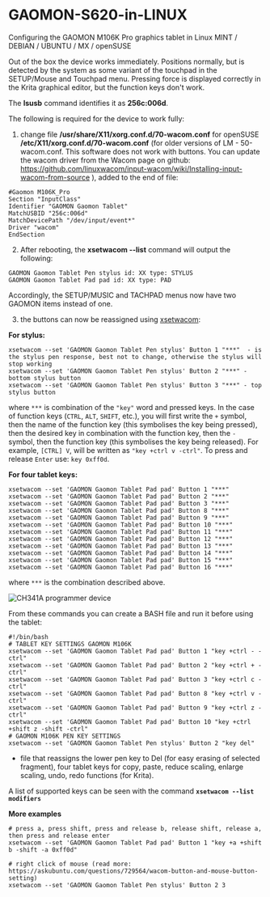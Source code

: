 # GAOMON-S620-in-LINUX
Configuring the GAOMON M106K Pro graphics tablet in Linux MINT / DEBIAN / UBUNTU / MX / openSUSE

Out of the box the device works immediately. Positions normally, but is detected by the system as some variant of the touchpad in the SETUP/Mouse and Touchpad menu. Pressing force is displayed correctly in the Krita graphical editor, but the function keys don't work.

The **lsusb** command identifies it as **256c:006d**.

The following is required for the device to work fully:

1. change file **/usr/share/X11/xorg.conf.d/70-wacom.conf** for openSUSE **/etc/X11/xorg.conf.d/70-wacom.conf** (for older versions of LM - 50-wacom.conf. This software does not work with buttons. You can update the wacom driver from the Wacom page on github: https://github.com/linuxwacom/input-wacom/wiki/Installing-input-wacom-from-source ), added to the end of file:
```
#Gaomon M106K_Pro
Section "InputClass"
Identifier "GAOMON Gaomon Tablet"
MatchUSBID "256c:006d"
MatchDevicePath "/dev/input/event*"
Driver "wacom"
EndSection
```
2. After rebooting, the **xsetwacom --list** command will output the following:
```
GAOMON Gaomon Tablet Pen stylus id: XX type: STYLUS    
GAOMON Gaomon Tablet Pad pad id: XX type: PAD 
```
Accordingly, the SETUP/MUSIC and TACHPAD menus now have two GAOMON items instead of one.

3. the buttons can now be reassigned using [xsetwacom](https://linux.die.net/man/1/xsetwacom):

**For stylus:**
```
xsetwacom --set 'GAOMON Gaomon Tablet Pen stylus' Button 1 "***"  - is the stylus pen response, best not to change, otherwise the stylus will stop working
xsetwacom --set 'GAOMON Gaomon Tablet Pen stylus' Button 2 "***" - bottom stylus button
xsetwacom --set 'GAOMON Gaomon Tablet Pen stylus' Button 3 "***" - top stylus button
```
where `***` is combination of the `"key"` word and pressed keys. In the case of function keys (`CTRL`, `ALT`, `SHIFT`, etc.), you will first write the `+` symbol, then the name of the function key (this symbolises the key being pressed), then the desired key in combination with the function key, then the `-` symbol, then the function key (this symbolises the key being released). For example, `[CTRL] V`, will be written as `"key +ctrl v -ctrl"`. To press and release `Enter` use: `key 0xff0d`.

**For four tablet keys:**
```
xsetwacom --set 'GAOMON Gaomon Tablet Pad pad' Button 1 "***"
xsetwacom --set 'GAOMON Gaomon Tablet Pad pad' Button 2 "***"
xsetwacom --set 'GAOMON Gaomon Tablet Pad pad' Button 3 "***"
xsetwacom --set 'GAOMON Gaomon Tablet Pad pad' Button 8 "***"
xsetwacom --set 'GAOMON Gaomon Tablet Pad pad' Button 9 "***"
xsetwacom --set 'GAOMON Gaomon Tablet Pad pad' Button 10 "***"
xsetwacom --set 'GAOMON Gaomon Tablet Pad pad' Button 11 "***"
xsetwacom --set 'GAOMON Gaomon Tablet Pad pad' Button 12 "***"
xsetwacom --set 'GAOMON Gaomon Tablet Pad pad' Button 13 "***"
xsetwacom --set 'GAOMON Gaomon Tablet Pad pad' Button 14 "***"
xsetwacom --set 'GAOMON Gaomon Tablet Pad pad' Button 15 "***"
xsetwacom --set 'GAOMON Gaomon Tablet Pad pad' Button 16 "***"
```
where `***` is the combination described above.

 ![CH341A programmer device](https://github.com/bigbigmdm/GAOMON-S620-in-LINUX/raw/main/gaomon_m106k_pro.png)  

From these commands you can create a BASH file and run it before using the tablet: 
```
#!/bin/bash
# TABLET KEY SETTINGS GAOMON M106K
xsetwacom --set 'GAOMON Gaomon Tablet Pad pad' Button 1 "key +ctrl - -ctrl"
xsetwacom --set 'GAOMON Gaomon Tablet Pad pad' Button 2 "key +ctrl + -ctrl"
xsetwacom --set 'GAOMON Gaomon Tablet Pad pad' Button 3 "key +ctrl c -ctrl"
xsetwacom --set 'GAOMON Gaomon Tablet Pad pad' Button 8 "key +ctrl v -ctrl"
xsetwacom --set 'GAOMON Gaomon Tablet Pad pad' Button 9 "key +ctrl z -ctrl"
xsetwacom --set 'GAOMON Gaomon Tablet Pad pad' Button 10 "key +ctrl +shift z -shift -ctrl"
# GAOMON M106K PEN KEY SETTINGS
xsetwacom --set 'GAOMON Gaomon Tablet Pen stylus' Button 2 "key del"
```
- file that reassigns the lower pen key to Del (for easy erasing of selected fragment), four tablet keys for copy, paste, reduce scaling, enlarge scaling, undo, redo functions (for Krita).

A list of supported keys can be seen with the command **`xsetwacom --list modifiers`**

**More examples**

```
# press a, press shift, press and release b, release shift, release a, then press and release enter
xsetwacom --set 'GAOMON Gaomon Tablet Pad pad' Button 1 "key +a +shift b -shift -a 0xff0d"

# right click of mouse (read more: https://askubuntu.com/questions/729564/wacom-button-and-mouse-button-setting)
xsetwacom --set 'GAOMON Gaomon Tablet Pen stylus' Button 2 3
```

